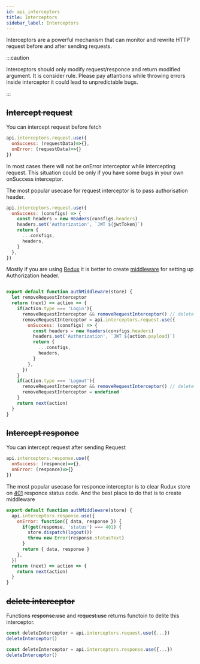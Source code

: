 ```yaml
---
id: api_interceptors
title: Interceptors
sidebar_label: Interceptors
---
```


Interceptors are a powerful mechanism that can monitor and rewrite HTTP request before and after sending requests.

:::caution

Interceptors should only modify request/responce and return modified argument. It is consider rule. Please pay attantions while throwing errors inside interceptor it could lead to unpredictable bugs. 

:::


## ~~Intercept request~~
You can intercept request before fetch

```javascript
api.interceptors.request.use({
  onSuccess: (requestData)=>{},
  onError: (requestData)=>{}
})
```

In most cases there will not be onError interceptor while intercepting request. This situation could be only if you have some bugs in your own onSuccess interceptor.

The most popular usecase for request interceptor is to pass authorisation header.

```javascript
api.interceptors.request.use({
  onSuccess: (consfigs) => {
    const headers = new Headers(consfigs.headers)
    headers.set('Authorization', `JWT ${jwtToken}`)
    return {
      ...consfigs,
      headers,
    }
  },
})
```
Mostly if you are using [Redux](https://redux.js.org/) it is better to create [middleware](https://redux.js.org/advanced/middleware) for setting up Authorization header.

```javascript

export default function authMiddleware(store) {
  let removeRequestInterceptor
  return (next) => action => {
    if(action.type === 'Login'){
      removeRequestInterceptor && removeRequestInterceptor() // delete previous interceptor if exists
      removeRequestInterceptor = api.interceptors.request.use({
        onSuccess: (consfigs) => {
          const headers = new Headers(consfigs.headers)
          headers.set('Authorization', `JWT ${action.payload}`)
          return {
            ...consfigs,
            headers,
          }
        },
      })
    }
    if(action.type === 'Logout'){
      removeRequestInterceptor && removeRequestInterceptor() // delete previous interceptor if exists
      removeRequestInterceptor = undefined
    }
    return next(action)
  }
}
```


## ~~Intercept responce~~

You can intercept request after sending Request

```javascript
api.interceptors.response.use({
  onSuccess: (responce)=>{},
  onError: (responce)=>{}
})
```

The most popular usecase for responce interceptor is to clear Rudux store on [401](https://httpstatuses.com/401) responce status code. And the best place to do that is to create middleware


```javascript
export default function authMiddleware(store) {
  api.interceptors.response.use({
    onError: function({ data, response }) {
      if(get(response, 'status') === 401) {
        store.dispatch(logout())
        throw new Error(response.statusText)
      }
      return { data, response }
    },
  })
  return (next) => action => {
    return next(action)
  }
}

```

## ~~delete interceptor~~

Functions ~~response.use~~ and ~~request.use~~ returns functoin to delite this interceptor.

```javascript
const deleteInterceptor = api.interceptors.request.use({...})
deleteInterceptor()
```

```javascript
const deleteInterceptor = api.interceptors.response.use({...})
deleteInterceptor()
```
